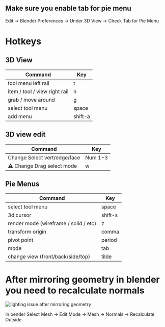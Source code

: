 ## Make sure you enable tab for pie menu
Edit -> Blender Preferences -> Under 3D View -> Check Tab for Pie Menu

# Hotkeys

## 3D View
Command                                      | Key
---------------------------------------------|--------------
tool menu left rail                          | t
item / tool / view right rail                | n
grab / move around                           | g
select tool menu                             | space
add menu                                     | shift-a

## 3D view edit
Command                                      | Key
---------------------------------------------|--------------
Change Select vert/edge/face                 | Num 1-3
⚠️ Change Drag select mode                   | w

## Pie Menus
Command                                      | Key
---------------------------------------------|--------------
select tool menu                             | space
3d cursor                                    | shift-s 
render mode (wireframe / solid / etc)        | z
transform origin                             | comma
pivot point                                  | period
mode                                         | tab
change view (front/back/side/top)            | tilde

# After mirroring geometry in blender you need to recalculate normals
![lighting issue after mirroring geometry](./images/blender-mirror-lighting-issue.gif)

In bender Select Mesh -> Edit Mode -> Mesh -> Normals -> Recalculate Outside
